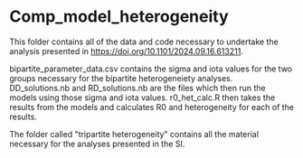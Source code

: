 # Comp_model_heterogeneity

This folder contains all of the data and code necessary to undertake the analysis presented in https://doi.org/10.1101/2024.09.16.613211.

bipartite_parameter_data.csv contains the sigma and iota values for the two groups necessary for the bipartite heterogeneiety analyses. DD_solutions.nb and RD_solutions.nb are the files which then run the models using those sigma and iota values. r0_het_calc.R then takes the results from the models and calculates R0 and heterogeneity for each of the results.

The folder called "tripartite heterogeneity" contains all the material necessary for the analyses presented in the SI.
